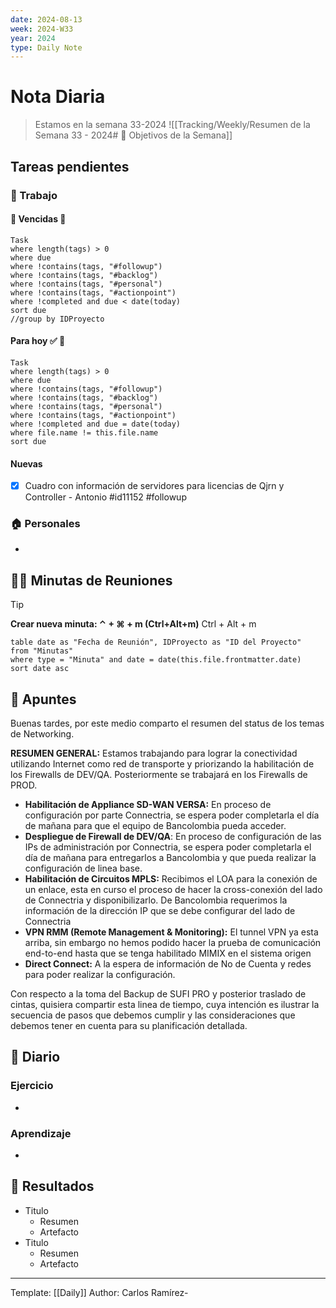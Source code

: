 ```yaml
---
date: 2024-08-13
week: 2024-W33
year: 2024
type: Daily Note
---
```


 
# Nota Diaria

> Estamos en la semana 33-2024
![[Tracking/Weekly/Resumen de la Semana 33 - 2024# 🥅 Objetivos de la Semana]]

## Tareas pendientes
### 👷 Trabajo
#### 🚩 Vencidas 👀 
 ```dataview
Task
where length(tags) > 0
where due
where !contains(tags, "#followup")
where !contains(tags, "#backlog")
where !contains(tags, "#personal")
where !contains(tags, "#actionpoint")
where !completed and due < date(today)
sort due
//group by IDProyecto
 ```
#### Para hoy ✅ 💪
 ```dataview
Task
where length(tags) > 0
where due
where !contains(tags, "#followup")
where !contains(tags, "#backlog")
where !contains(tags, "#personal")
where !contains(tags, "#actionpoint")
where !completed and due = date(today)
where file.name != this.file.name
sort due
 ```
#### Nuevas
- [x] Cuadro con información de servidores para licencias de Qjrn y Controller  - Antonio #id11152 #followup

### 🏠 Personales
-
## 🧑‍💼 Minutas de Reuniones

 > [!TIP]
 > **Crear nueva minuta: ⌃ + ⌘ + m (Ctrl+Alt+m)**
 >  Ctrl + Alt + m

 ```dataview
table date as "Fecha de Reunión", IDProyecto as "ID del Proyecto"
from "Minutas"
where type = "Minuta" and date = date(this.file.frontmatter.date)
sort date asc
```

## 📓 Apuntes

Buenas tardes, por este medio comparto el resumen del status de los temas de Networking.

**RESUMEN GENERAL:** Estamos trabajando para lograr la conectividad utilizando Internet como red de transporte y priorizando la habilitación de los Firewalls de DEV/QA.  Posteriormente se trabajará en los Firewalls de PROD.

- **Habilitación de Appliance SD-WAN VERSA:** En proceso de configuración por parte Connectria, se espera poder completarla el día de mañana para que el equipo de Bancolombia pueda acceder.
- **Despliegue de Firewall de DEV/QA**: En proceso de configuración de las IPs de administración por Connectria, se espera poder completarla el día de mañana para entregarlos a Bancolombia y que pueda realizar la configuración de linea base.
- **Habilitación de Circuitos MPLS:** Recibimos el LOA para la conexión de un enlace, esta en curso el proceso de hacer la cross-conexión del lado de Connectria y disponibilizarlo. De Bancolombia requerimos la información de la dirección IP que se debe configurar del lado de Connectria
- **VPN RMM (Remote Management & Monitoring):** El tunnel VPN ya esta arriba, sin embargo no hemos podido hacer la prueba de comunicación end-to-end hasta que se tenga habilitado MIMIX en el sistema origen
- **Direct Connect:**  A la espera de información de No de Cuenta y redes para poder realizar la configuración.

Con respecto a la toma del Backup de SUFI PRO y posterior traslado de cintas, quisiera compartir esta linea de tiempo, cuya intención es ilustrar la secuencia de pasos que debemos cumplir y las consideraciones que debemos tener en cuenta para su planificación detallada.


## 📘 Diario

### Ejercicio
- 
### Aprendizaje
- 
## 🦄  Resultados
- Titulo
	- Resumen
	- Artefacto
- Titulo
	- Resumen
	- Artefacto


---
Template: [[Daily]]
Author: Carlos Ramírez-